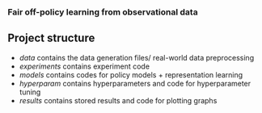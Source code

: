 ### Fair off-policy learning from observational data

## Project structure 
- *data* contains the data generation files/ real-world data preprocessing
- *experiments* contains experiment code
- *models* contains codes for policy models + representation learning
- *hyperparam* contains hyperparameters and code for hyperparameter tuning
- *results* contains stored results and code for plotting graphs
